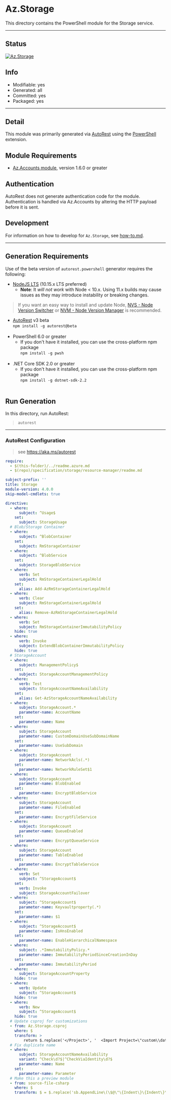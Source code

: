 <!-- region Generated -->
# Az.Storage
This directory contains the PowerShell module for the Storage service.

---
## Status
[![Az.Storage](https://img.shields.io/powershellgallery/v/Az.Storage.svg?style=flat-square&label=Az.Storage "Az.Storage")](https://www.powershellgallery.com/packages/Az.Storage/)

## Info
- Modifiable: yes
- Generated: all
- Committed: yes
- Packaged: yes

---
## Detail
This module was primarily generated via [AutoRest](https://github.com/Azure/autorest) using the [PowerShell](https://github.com/Azure/autorest.powershell) extension.

## Module Requirements
- [Az.Accounts module](https://www.powershellgallery.com/packages/Az.Accounts/), version 1.6.0 or greater

## Authentication
AutoRest does not generate authentication code for the module. Authentication is handled via Az.Accounts by altering the HTTP payload before it is sent.

## Development
For information on how to develop for `Az.Storage`, see [how-to.md](how-to.md).
<!-- endregion -->

---
## Generation Requirements
Use of the beta version of `autorest.powershell` generator requires the following:
- [NodeJS LTS](https://nodejs.org) (10.15.x LTS preferred)
  - **Note**: It *will not work* with Node < 10.x. Using 11.x builds may cause issues as they may introduce instability or breaking changes.
> If you want an easy way to install and update Node, [NVS - Node Version Switcher](../nodejs/installing-via-nvs.md) or [NVM - Node Version Manager](../nodejs/installing-via-nvm.md) is recommended.
- [AutoRest](https://aka.ms/autorest) v3 beta <br>`npm install -g autorest@beta`<br>&nbsp;
- PowerShell 6.0 or greater
  - If you don't have it installed, you can use the cross-platform npm package <br>`npm install -g pwsh`<br>&nbsp;
- .NET Core SDK 2.0 or greater
  - If you don't have it installed, you can use the cross-platform npm package <br>`npm install -g dotnet-sdk-2.2`<br>&nbsp;

## Run Generation
In this directory, run AutoRest:
> `autorest`

---
### AutoRest Configuration
> see https://aka.ms/autorest

``` yaml
require:
  - $(this-folder)/../readme.azure.md
  - $(repo)/specification/storage/resource-manager/readme.md

subject-prefix: ''
title: Storage
module-version: 4.0.0
skip-model-cmdlets: true

directive:
  - where:
      subject: ^Usage$
    set:
      subject: StorageUsage
  # Blob/Storage Container
  - where:
      subject: ^BlobContainer
    set:
      subject: RmStorageContainer
  - where:
      subject: ^BlobService
    set:
      subject: StorageBlobService
  - where:
      verb: Set
      subject: RmStorageContainerLegalHold
    set:
      alias: Add-AzRmStorageContainerLegalHold
  - where:
      verb: Clear
      subject: RmStorageContainerLegalHold
    set:
      alias: Remove-AzRmStorageContainerLegalHold
  - where:
      verb: Set
      subject: RmStorageContainerImmutabilityPolicy
    hide: true
  - where:
      verb: Invoke
      subject: ExtendBlobContainerImmutabilityPolicy
    hide: true
  # StorageAccount
  - where:
      subject: ManagementPolicy$
    set:
      subject: StorageAccountManagementPolicy
  - where:
      verb: Test
      subject: StorageAccountNameAvailability
    set:
      alias: Get-AzStorageAccountNameAvailability
  - where:
      subject: StorageAccount.*
      parameter-name: AccountName
    set:
      parameter-name: Name
  - where:
      subject: StorageAccount
      parameter-name: CustomDomainUseSubDomainName
    set:
      parameter-name: UseSubDomain
  - where:
      subject: StorageAccount
      parameter-name: NetworkAcls(.*)
    set:
      parameter-name: NetworkRuleSet$1
  - where:
      subject: StorageAccount
      parameter-name: BlobEnabled
    set:
      parameter-name: EncryptBlobService
  - where:
      subject: StorageAccount
      parameter-name: FileEnabled
    set:
      parameter-name: EncryptFileService
  - where:
      subject: StorageAccount
      parameter-name: QueueEnabled
    set:
      parameter-name: EncryptQueueService
  - where:
      subject: StorageAccount
      parameter-name: TableEnabled
    set:
      parameter-name: EncryptTableService
  - where:
      verb: Set
      subject: ^StorageAccount$
    set:
      verb: Invoke
      subject: StorageAccountFailover
  - where:
      subject: ^StorageAccount$
      parameter-name: Keyvaultproperty(.*)
    set:
      parameter-name: $1
  - where:
      subject: ^StorageAccount$
      parameter-name: IsHnsEnabled
    set:
      parameter-name: EnableHierarchicalNamespace
  - where:
      subject: .*ImmutabilityPolicy.*
      parameter-name: ImmutabilityPeriodSinceCreationInDay
    set:
      parameter-name: ImmutabilityPeriod
  - where:
      subject: StorageAccountProperty
    hide: true
  - where:
      verb: Update
      subject: ^StorageAccount$
    hide: true
  - where:
      verb: New
      subject: ^StorageAccount$
    hide: true
  # Update csproj for customizations
  - from: Az.Storage.csproj
    where: $
    transform: >
        return $.replace('</Project>', '  <Import Project=\"custom\\dataplane.props\" />\n</Project>' );
  # Fix duplicate name
  - where:
      subject: StorageAccountNameAvailability
      variant: ^Check\d?$|^CheckViaIdentity\d?$
      parameter-name: Name
    set:
      parameter-name: Parameter
  # Make this a preview module
  - from: source-file-csharp
    where: $
    transform: $ = $.replace('sb.AppendLine\(\$@\"\{Indent\}\{Indent\}\{Indent\}ReleaseNotes = \'\'\"\);', 'sb.AppendLine\(\$@\"\{Indent\}\{Indent\}\{Indent\}ReleaseNotes = \'\'\"\);\n            sb.AppendLine\(\$@\"\{Indent\}\{Indent\}\{Indent\}Prerelease = \'preview\'\"\);' );
```
